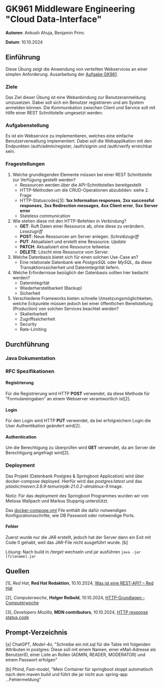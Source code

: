 # GK961 Middleware Engineering "Cloud Data-Interface"
**Autoren**: Ankush Ahuja, Benjamin Princ

**Datum**: 10.10.2024

## Einführung
Diese Übung zeigt die Anwendung von verteilten Webservices an einer simplen Anforderung.
Ausarbeitung der [Aufgabe GK961](https://elearning.tgm.ac.at/mod/assign/view.php?id=136679).

### Ziele
Das Ziel dieser Übung ist eine Webanbindung zur Benutzeranmeldung umzusetzen. Dabei soll sich ein Benutzer registrieren und am System anmelden können.
Die Kommunikation zwischen Client und Service soll mit Hilfe einer REST Schnittstelle umgesetzt werden.

### Aufgabenstellung
Es ist ein Webservice zu implementieren, welches eine einfache Benutzerverwaltung implementiert. Dabei soll die Webapplikation mit den Endpunkten /auth/admin/register, /auth/signin und /auth/verify erreichbar sein.

### Fragestellungen
1. Welche grundlegenden Elemente müssen bei einer REST Schnittstelle zur Verfügung gestellt werden?
    * Ressourcen werden über die API-Schnittstellen bereitgestellt
    * HTTP-Methoden um die CRUD-Operationen abzubilden: siehe 2. Frage
    * HTTP-Statuscodes[3]: **1xx Information responses**, **2xx successful responses**, **3xx Redirection messages**, **4xx Client error**, **5xx Server error**
    * Stateless communication 
2. Wie stehen diese mit den HTTP-Befehlen in Verbindung?
   * **GET**: Ruft Daten einer Ressource ab, ohne diese zu verändern. *Lesezugriff* 
   * **POST**: Neue Ressourcen am Server anlegen. *Schreibzugriff*
   * **PUT**: Aktualisiert und erstellt eine Ressource. *Update*
   * **PATCH**: Aktualisiert eine Ressource teilweise.
   * **DELETE**: Löscht eine Ressource vom Server.
3. Welche Datenbasis bietet sich für einen solchen Use-Case an?
   * Eine relationale Datenbank wie *PostgreSQL* oder *MySQL*, da diese Transaktionssicherheit und Datenintegrität liefern.
4. Welche Erfordernisse bezüglich der Datenbasis sollten hier bedacht werden?
   * Datenintegrität
   * Wiederherstellbarkeit (Backup)
   * Sicherheit
5. Verschiedene Frameworks bieten schnelle Umsetzungsmöglichkeiten, welche Eckpunkte müssen jedoch bei einer öffentlichen Bereitstellung (Production) von solchen Services beachtet werden?
   * Skalierbarkeit
   * Zugriffssicherheit
   * Security
   * Rate-Limiting

## Durchführung

### Java Dokumentation

### RFC Spezifikationen
#### Registrierung
Für die Registrierung wird HTTP **POST** verwendet, da diese Methode für "Formulareingaben" an einem Webserver verantwortlich ist[2].

#### Login
Für den Login wird HTTP **PUT** verwendet, da bei erfolgreichem Login die User Authentikation geändert wird[2].

#### Authentication
Um die Berechtigung zu überprüfen wird **GET** verwendet, da am Server die Berechtigung angefragt wird[2].

### Deployment
Das Projekt (Datenbank Postgres & Springboot Application) wird über docker-compose deployed. Hierfür wird das *postgres:latest* und das *jelastic/maven:3.9.9-temurinjdk-21.0.2-almalinux-9* Image.

Notiz: Für das deployment des Springboot Programmes wurden wir von Melissa Wallpach und Markus Stuppnig unterstützt.

Das [docker-compose.yml](/deployment/docker-compose.yml) File enthält die dafür notwendigen Konfigurationsschritte, wie DB Password oder notwendige Ports.

#### Fehler
Zuerst wurde nur die JAR erstellt, jedoch hat der Server dann ein Exit mit Code 0 gehabt, weil das JAR-File nicht ausgeführt wurde. [b]

Lösung: Nach build in */target* wechseln und jar ausführen ```java -jar [filename].jar```
## Quellen
[1], *Red Hat*, **Red Hat Redaktion**, 10.10.2024, [Was ist eine REST-API? – Red Hat](https://www.redhat.com/de/topics/api/what-is-a-rest-api)

[2], *Computerwoche*, **Holger Reibold**, 10.10.2024, [HTTP-Grundlagen - Computerwoche](https://www.computerwoche.de/article/2852726/hypertext-transfer-protocol.html)

[3], *Developers Mozilla*, **MDN contributors**, 10.10.2024, [HTTP response status code](https://developer.mozilla.org/en-US/docs/Web/HTTP/Status)
## Prompt-Verzeichnis
[a] ChatGPT, *Model-4o*, "Schreibe ein init.sql für die Table mit folgenden Attributen in postgres: Diese soll mit einem Namen, einer eMail-Adresse als BenutzerID, einer Liste an Rollen (ADMIN, READER, MODERATOR) und einem Passwort erfolgen"

[b] Phind, *Fast-model*, "Mein Container für springboot stoppt automatisch nach dem maven build und führt die jar nicht aus: spring-app ...Fehlermeldung"

